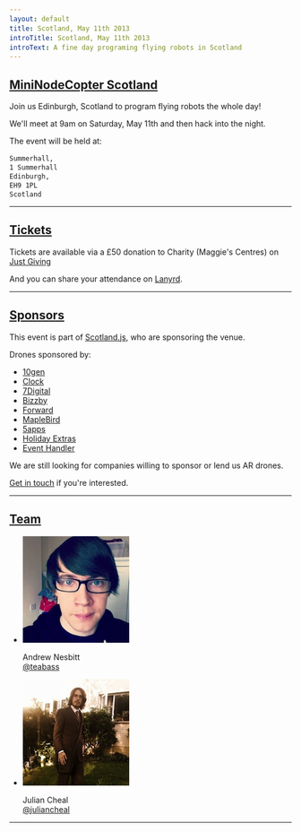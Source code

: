 ```yaml
---
layout: default
title: Scotland, May 11th 2013
introTitle: Scotland, May 11th 2013
introText: A fine day programing flying robots in Scotland
---
```



<h2 id="intro"><a href="#intro">MiniNodeCopter Scotland</a></h2>

Join us Edinburgh, Scotland to program flying robots the whole day!

We'll meet at 9am on Saturday, May 11th and then hack into the night.

The event will be held at:

```
Summerhall,
1 Summerhall
Edinburgh,
EH9 1PL
Scotland
```

<hr>

<h2 id="tickets"><a href="#tickets">Tickets</a></h2>

Tickets are available via a £50 donation to Charity (Maggie's Centres) on <a href="http://www.justgiving.com/nodecopter-edinburgh">Just Giving</a>

And you can share your attendance on <a href='http://lanyrd.com/2013/nodecopter-scotland'>Lanyrd</a>.

<hr>

<h2 id="sponsors"><a href="#sponsors">Sponsors</a></h2>

This event is part of [Scotland.js](http://scotlandjs.com/), who are sponsoring the venue.

Drones sponsored by:

<ul>
  <li><a href="http://www.10gen.com/">10gen</a></li>
  <li><a href="http://clock.co.uk/">Clock</a></li>
  <li><a href="http://www.7digital.com/">7Digital</a></li>
  <li><a href="http://www.bizzby.com/">Bizzby</a></li>
  <li><a href="http://forwardtechnology.co.uk/">Forward</a></li>
  <li><a href='http://www.maplebird.com/'>MapleBird</a></li>
  <li><a href='https://5apps.com'>5apps</a></li>
  <li><a href='http://www.holidayextras.co.uk/'>Holiday Extras</a></li>
  <li><a href='http://eventhandler.co.uk/'>Event Handler</a></li>
</ul>

We are still looking for companies willing to sponsor or lend us AR drones.

<a href="mailto:andrewnez@gmail.com">Get in touch</a> if you're interested.

<hr>

<h2 id="team"><a href="#team">Team</a></h2>

<ul class="team">
  <li>
    <img src="/img/team/andrew_nesbitt.jpg">
    <p>
      Andrew Nesbitt<br>
      <a href="https://twitter.com/teabass">@teabass</a>
    </p>
  </li>
  <li>
    <img src="/img/team/julian_cheal.jpg">
    <p>
      Julian Cheal<br>
      <a href="https://twitter.com/juliancheal">@juliancheal</a>
    </p>
  </li>
</ul>

<hr>
